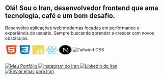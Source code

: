 ## Olá! Sou o Iran, desenvolvedor frontend que ama tecnologia, café e um bom desafio.

Desenvolvo aplicações web modernas focadas em performance e experiência do usuário. Sempre buscando aprender e crescer com novos obstáculos.

<div style="display: inline-block;">
  <img align="center" alt="HTML5" height="30" width="40" src="https://raw.githubusercontent.com/devicons/devicon/master/icons/html5/html5-original.svg" />
  <img align="center" alt="CSS3" height="30" width="40" src="https://raw.githubusercontent.com/devicons/devicon/master/icons/css3/css3-original.svg" />
  <img align="center" alt="JavaScript" height="30" width="40" src="https://raw.githubusercontent.com/devicons/devicon/master/icons/javascript/javascript-plain.svg" />
  <img align="center" alt="React" height="30" width="40" src="https://raw.githubusercontent.com/devicons/devicon/master/icons/react/react-original.svg" />
  <img align="center" alt="Next.js" height="30" width="40" src="https://raw.githubusercontent.com/devicons/devicon/master/icons/nextjs/nextjs-original.svg" />
  <img align="center" alt="Tailwind CSS" height="30" width="40" src="https://cdn.worldvectorlogo.com/logos/tailwind-css-2.svg" />
</div>

##

<div>
  <a href="https://iranmota.com.br" target="_blank" rel="noopener noreferrer">
    <img src="https://img.shields.io/website?label=iranmota.com.br&style=for-the-badge&url=https://iranmota.com.br" alt="Meu Portfólio" />
  </a>
  <a href="https://www.instagram.com/iranmotaa/" target="_blank" rel="noopener noreferrer">
    <img src="https://img.shields.io/badge/-Instagram-%23E4405F?style=for-the-badge&logo=instagram&logoColor=white" alt="Instagram do Iran" />
  </a>
  <a href="https://www.linkedin.com/in/iranmota" target="_blank" rel="noopener noreferrer">
    <img src="https://img.shields.io/badge/-LinkedIn-%230077B5?style=for-the-badge&logo=linkedin&logoColor=white" alt="LinkedIn do Iran" />
  </a> 
  <a href="mailto:iranmota06@gmail.com">
    <img src="https://img.shields.io/badge/-Gmail-%23333?style=for-the-badge&logo=gmail&logoColor=white" alt="Enviar email para Iran" />
  </a>
</div>
